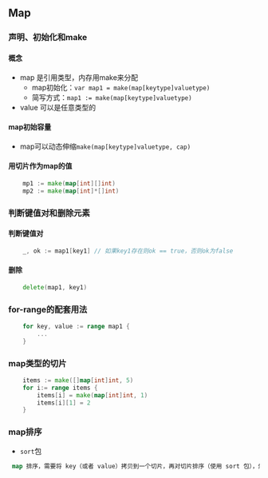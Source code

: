 ## Map
### 声明、初始化和make
#### 概念
* map 是引用类型，内存用make来分配
    - map初始化：`var map1 = make(map[keytype]valuetype)`
    - 简写方式：`map1 := make(map[keytype]valuetype)`
* value 可以是任意类型的

#### map初始容量
- map可以动态伸缩`make(map[keytype]valuetype, cap)`

#### 用切片作为map的值
```go
    mp1 := make(map[int][]int)
    mp2 := make(map[int]*[]int)
```
### 判断键值对和删除元素
#### 判断键值对
```go
    _, ok := map1[key1] // 如果key1存在则ok == true，否则ok为false
```
#### 删除
```go
    delete(map1, key1) 
```

### for-range的配套用法
```go
    for key, value := range map1 {
        ...
    }
```

### map类型的切片
```go
    items := make([]map[int]int, 5)
	for i:= range items {
		items[i] = make(map[int]int, 1)
		items[i][1] = 2
	}
```

### map排序
- `sort`包
```go
 map 排序，需要将 key（或者 value）拷贝到一个切片，再对切片排序（使用 sort 包），然后可以使用切片的 for-range 方法打印出所有的 key 和 value。
```